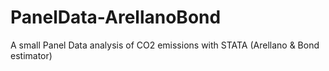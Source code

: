 # PanelData-ArellanoBond
A small Panel Data analysis of CO2 emissions with STATA (Arellano & Bond estimator)
